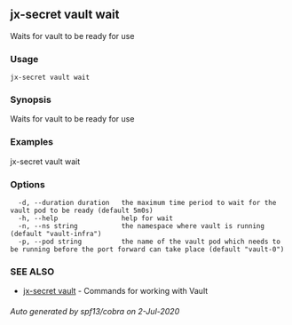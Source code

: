 ## jx-secret vault wait

Waits for vault to be ready for use

### Usage

```
jx-secret vault wait
```

### Synopsis

Waits for vault to be ready for use

### Examples

  jx-secret vault wait

### Options

```
  -d, --duration duration   the maximum time period to wait for the vault pod to be ready (default 5m0s)
  -h, --help                help for wait
  -n, --ns string           the namespace where vault is running (default "vault-infra")
  -p, --pod string          the name of the vault pod which needs to be running before the port forward can take place (default "vault-0")
```

### SEE ALSO

* [jx-secret vault](jx-secret_vault.md)	 - Commands for working with Vault

###### Auto generated by spf13/cobra on 2-Jul-2020
